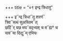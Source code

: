 +++
title = "०९ इन्द्र त्रिधातु"

+++
इ᳓न्द्र त्रिधा᳓तु शरणं᳓  
त्रिव᳓रूथं सुअस्तिम᳓त्  
छर्दि᳓र् यछ मघ᳓वद्भ्यश् च म᳓ह्य° च  
याव᳓या दिद्यु᳓म् एभियः